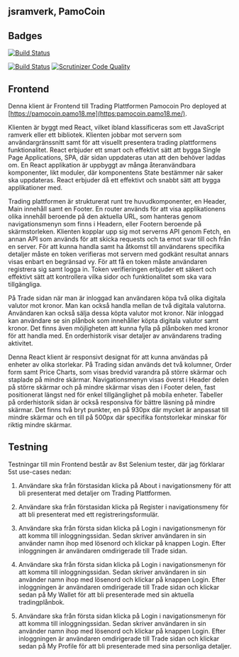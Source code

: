 ## jsramverk, PamoCoin

## Badges

[![Build Status](https://travis-ci.org/pamo18/pamocoin.pamo18.me.svg?branch=master)](https://travis-ci.org/pamo18/pamocoin.pamo18.me)



[![Build Status](https://scrutinizer-ci.com/g/pamo18/pamocoin.pamo18.me/badges/build.png?b=master)](https://scrutinizer-ci.com/g/pamo18/pamocoin.pamo18.me/build-status/master)
[![Scrutinizer Code Quality](https://scrutinizer-ci.com/g/pamo18/pamo18.me/badges/quality-score.png?b=master)](https://scrutinizer-ci.com/g/pamo18/pamo18.me/?branch=master)

## Frontend

Denna klient är Frontend till Trading Plattformen Pamocoin Pro deployed at [https://pamocoin.pamo18.me](https:pamocoin.pamo18.me/).

Klienten är byggt med React, vilket ibland klassificeras som ett JavaScript ramverk eller ett bibliotek.  Klienten jobbar mot servern som användargränssnitt samt för att visuellt presentera trading plattformens funktionalitet.  React erbjuder ett smart och effektivt sätt att bygga Single Page Applications, SPA, där sidan uppdateras utan att den behöver laddas om.  En React applikation är uppbyggt av många återanvändbara komponenter, likt moduler, där komponentens State bestämmer när saker ska uppdateras.  React erbjuder då ett effektivt och snabbt sätt att bygga applikationer med.

Trading plattformen är strukturerat runt tre huvudkomponenter, en Header, Main innehåll samt en Footer.  En router används för att visa applikationens olika innehåll beroende på den aktuella URL, som hanteras genom navigationsmenyn som finns i Headern, eller Footern beroende på skärmstorleken.  Klienten kopplar upp sig mot serverns API genom Fetch, en annan API som används för att skicka requests och ta emot svar till och från en server.  För att kunna handla samt ha åtkomst till användarens specifika detaljer måste en token verifieras mot servern med godkänt resultat annars visas enbart en begränsad vy.  För att få en token måste användaren registrera sig samt logga in.  Token verifieringen erbjuder ett säkert och effektivt sätt att kontrollera vilka sidor och funktionalitet som ska vara tillgängliga.

På Trade sidan när man är inloggad kan användaren köpa två olika digitala valutor mot kronor.  Man kan också handla mellan de två digitala valutorna.  Användaren kan också sälja dessa köpta valutor mot kronor.  När inloggad kan användare se sin plånbok som innehåller köpta digitala valutor samt kronor.  Det finns även möjligheten att kunna fylla på plånboken med kronor för att handla med.  En orderhistorik visar detaljer av användarens trading aktivitet.

Denna React klient är responsivt designat för att kunna användas på enheter av olika storlekar.  På Trading sidan används det två kolumner, Order form samt Price Charts, som visas bredvid varandra på större skärmar och staplade på mindre skärmar.  Navigationsmenyn visas överst i Header delen på större skärmar och på mindre skärmar visas den i Footer delen, fast positionerat längst ned för enkel tillgänglighet på mobila enheter.  Tabeller på orderhistorik sidan är också responsiva för bättre läsning på mindre skärmar.  Det finns två bryt punkter, en på 930px där mycket är anpassat till mindre skärmar och en till på 500px där specifika fontstorlekar minskar för riktig mindre skärmar.

## Testning

Testningar till min Frontend består av 8st Selenium tester, där jag förklarar 5st use-cases nedan:

1. Användare ska från förstasidan klicka på About i navigationsmeny för att bli presenterat med detaljer om Trading Plattformen.

2.	Användare ska från förstasidan klicka på Register i navigationsmeny för att bli presenterat med ett registreringsformulär.

3.	Användare ska från första sidan klicka på Login i navigationsmenyn för att komma till inloggningssidan.  Sedan skriver användaren in sin använder namn ihop med lösenord och klickar på knappen Login.  Efter inloggningen är användaren omdirigerade till Trade sidan.

4.	Användare ska från första sidan klicka på Login i navigationsmenyn för att komma till inloggningssidan.  Sedan skriver användaren in sin använder namn ihop med lösenord och klickar på knappen Login.  Efter inloggningen är användaren omdirigerade till Trade sidan och klickar sedan på My Wallet för att bli presenterade med sin aktuella tradingplånbok.

5.	Användare ska från första sidan klicka på Login i navigationsmenyn för att komma till inloggningssidan.  Sedan skriver användaren in sin använder namn ihop med lösenord och klickar på knappen Login.  Efter inloggningen är användaren omdirigerade till Trade sidan och klickar sedan på My Profile för att bli presenterade med sina personliga detaljer.
